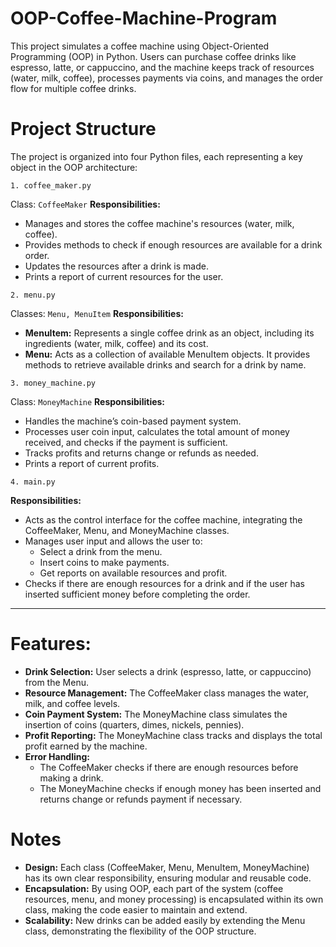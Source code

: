 # OOP-Coffee-Machine-Program
This project simulates a coffee machine using Object-Oriented Programming (OOP) in Python. Users can purchase coffee drinks like espresso, latte, or cappuccino, and the machine keeps track of resources (water, milk, coffee), processes payments via coins, and manages the order flow for multiple coffee drinks.

# Project Structure
The project is organized into four Python files, each representing a key object in the OOP architecture:

``` 1. coffee_maker.py ```

Class: ``` CoffeeMaker ```
**Responsibilities:**
- Manages and stores the coffee machine's resources (water, milk, coffee).
- Provides methods to check if enough resources are available for a drink order.
- Updates the resources after a drink is made.
- Prints a report of current resources for the user.

``` 2. menu.py ```

Classes: ``` Menu, MenuItem ```
**Responsibilities:**
- **MenuItem:** Represents a single coffee drink as an object, including its ingredients (water, milk, coffee) and its cost.
- **Menu:** Acts as a collection of available MenuItem objects. It provides methods to retrieve available drinks and search for a drink by name.

``` 3. money_machine.py ```

Class: ``` MoneyMachine ```
**Responsibilities:**
- Handles the machine’s coin-based payment system.
- Processes user coin input, calculates the total amount of money received, and checks if the payment is sufficient.
- Tracks profits and returns change or refunds as needed.
- Prints a report of current profits.

``` 4. main.py ```

**Responsibilities:**
- Acts as the control interface for the coffee machine, integrating the CoffeeMaker, Menu, and MoneyMachine classes.
- Manages user input and allows the user to:
   - Select a drink from the menu.
   - Insert coins to make payments.
   - Get reports on available resources and profit.
- Checks if there are enough resources for a drink and if the user has inserted sufficient money before completing the order.

---

# Features:
- **Drink Selection:** User selects a drink (espresso, latte, or cappuccino) from the Menu.
- **Resource Management:** The CoffeeMaker class manages the water, milk, and coffee levels.
- **Coin Payment System:** The MoneyMachine class simulates the insertion of coins (quarters, dimes, nickels, pennies).
- **Profit Reporting:** The MoneyMachine class tracks and displays the total profit earned by the machine.
- **Error Handling:**
  - The CoffeeMaker checks if there are enough resources before making a drink.
  - The MoneyMachine checks if enough money has been inserted and returns change or refunds payment if necessary.
 
# Notes
* **Design:** Each class (CoffeeMaker, Menu, MenuItem, MoneyMachine) has its own clear responsibility, ensuring modular and reusable code.
* **Encapsulation:** By using OOP, each part of the system (coffee resources, menu, and money processing) is encapsulated within its own class, making the code easier to maintain and extend.
* **Scalability:** New drinks can be added easily by extending the Menu class, demonstrating the flexibility of the OOP structure.

